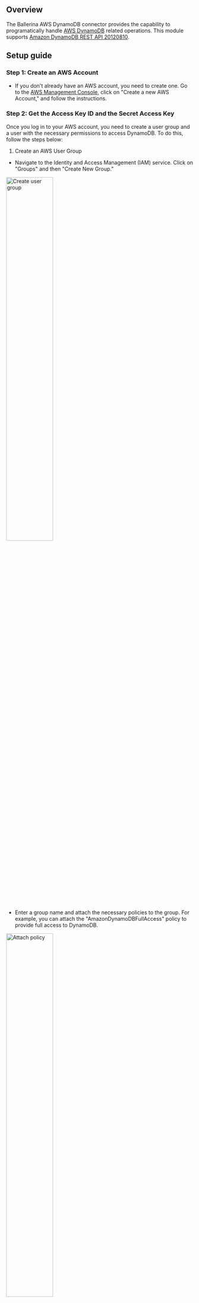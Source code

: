 ## Overview

The Ballerina AWS DynamoDB connector provides the capability to programatically handle [AWS DynamoDB](hhttps://aws.amazon.com/dynamodb/) related operations.
This module supports [Amazon DynamoDB REST API 20120810](https://docs.aws.amazon.com/amazondynamodb/latest/APIReference/Welcome.html).

## Setup guide

### Step 1: Create an AWS Account
* If you don't already have an AWS account, you need to create one. Go to the [AWS Management Console](https://console.aws.amazon.com/console/home), click on "Create a new AWS Account," and follow the instructions.

### Step 2: Get the Access Key ID and the Secret Access Key

Once you log in to your AWS account, you need to create a user group and a user with the necessary permissions to access DynamoDB. To do this, follow the steps below:

1. Create an AWS User Group

* Navigate to the Identity and Access Management (IAM) service. Click on "Groups" and then "Create New Group."

<img src=https://raw.githubusercontent.com/ballerina-platform/module-ballerinax-aws.dynamodb/main/ballerina/resources/create-group.png alt="Create user group" width="50%">

* Enter a group name and attach the necessary policies to the group. For example, you can attach the "AmazonDynamoDBFullAccess" policy to provide full access to DynamoDB.

<img src=https://raw.githubusercontent.com/ballerina-platform/module-ballerinax-aws.dynamodb/main/ballerina/resources/create-group-policies.png alt="Attach policy" width="50%">

2. Create an IAM User

* In the IAM console, navigate to "Users" and click on "Add user."

<img src=https://raw.githubusercontent.com/ballerina-platform/module-ballerinax-aws.dynamodb/main/ballerina/resources/create-user.png alt="Add user" width="50%">

* Enter a username, tick the "Provide user access to the AWS Management Console - optional" checkbox, and click "I want to create an IAM user". This will enable programmatic access through access keys.

<img src=https://raw.githubusercontent.com/ballerina-platform/module-ballerinax-aws.dynamodb/main/ballerina/resources/create-group-policies.png alt="Create IAM user" width="50%">

* Click through the permission setup, and add the user to the user group we previously created.

<img src=https://raw.githubusercontent.com/ballerina-platform/module-ballerinax-aws.dynamodb/main/ballerina/resources/create-user-set-permission.png alt="Attach user group" width="50%">

* Review the details and click "Create user."

<img src=https://raw.githubusercontent.com/ballerina-platform/module-ballerinax-aws.dynamodb/main/ballerina/resources/create-user-review.png alt="Review user" width="50%">

3. Generate Access Key ID and Secret Access Key

* Once the user is created, you will see a success message. Navigate to the "Users" tab, and select the user you created.

<img src=https://raw.githubusercontent.com/ballerina-platform/module-ballerinax-aws.dynamodb/main/ballerina/resources/view-user.png alt="View User" width="50%">

* Click on the "Create access key" button to generate the access key ID and secret access key.

<img src=https://raw.githubusercontent.com/ballerina-platform/module-ballerinax-aws.dynamodb/main/ballerina/resources/create-access-key.png alt="Create access key" width="50%">

* Follow the steps and download the CSV file containing the credentials.

<img src=https://raw.githubusercontent.com/ballerina-platform/module-ballerinax-aws.dynamodb/main/ballerina/resources/download-access-key.png alt="Download credentials" width="50%">

## Quickstart

To use the `dynamodb` connector in your Ballerina application, modify the `.bal` file as follows:

### Step 1: Import the module
Import the `ballerinax/aws.dynamodb` package into your Ballerina project.
```ballerina
import ballerinax/aws.dynamodb;
```

### Step 2: Instantiate a new connector
Create a `dynamodb:ConnectionConfig` with the obtained access key id and secret access key to initialize the connector with it.
```ballerina
dynamodb:Client dynamoDb = check new ({
    awsCredentials: {
        accessKeyId: "ACCESS_KEY_ID",
        secretAccessKey: "SECRET_ACCESS_KEY"
    },
    region: "REGION"
});
```

### Step 3: Invoke the connector operation
Now, utilize the available connector operations.
```ballerina
public function main() returns error? {
    dynamodb:Client dynamoDb = ...//
    dynamodb:CreateTableInput tableInput = {
        tableName: "HighScores",
        attributeDefinitions: [
            {attributeName: "GameID", attributeType: "S"},
            {attributeName: "Score", attributeType: "N"}
        ],
        keySchema: [
            {attributeName: "GameID", keyType: "HASH"},
            {attributeName: "Score", keyType: "RANGE"}
        ],
        provisionedThroughput: {
            readCapacityUnits: 5,
            writeCapacityUnits: 5
        }
    };
    _ = check dynamoDb->createTable(tableInput);
}
```

### Step 4: Run the Ballerina application

Use the following command to compile and run the Ballerina program.

```bash
bal run
```

## Examples

The `dynamodb` connector provides practical examples illustrating usage in various scenarios. Explore these [examples](https://github.com/ballerina-platform/module-ballerinax-aws.dynamodb/tree/master/examples), covering use cases like creating, reading, updating, deleting data from tables.

1. [Maintain a game score dashboard](https://github.com/ballerina-platform/module-ballerinax-aws.dynamodb/tree/master/examples/game-scores/client.bal)
   This example shows how to use the DynamoDB APIs to manage a mobile gaming application dashboard that tracks high scores for different games.

For comprehensive information about the connector's functionality, configuration, and usage in Ballerina programs, refer to the `dynamodb` connector's reference guide in [Ballerina Central](https://central.ballerina.io/ballerinax/aws.dynamodb/latest).
